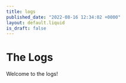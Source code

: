 ```yaml
---
title: logs
published_date: "2022-08-16 12:34:02 +0000"
layout: default.liquid
is_draft: false
---
```

# The Logs

Welcome to the logs!
